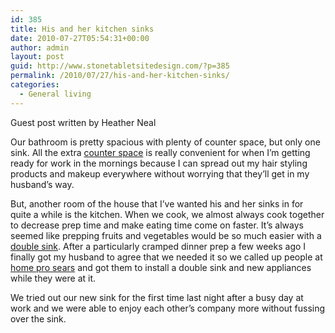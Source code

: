 ```yaml
---
id: 385
title: His and her kitchen sinks
date: 2010-07-27T05:54:31+00:00
author: admin
layout: post
guid: http://www.stonetabletsitedesign.com/?p=385
permalink: /2010/07/27/his-and-her-kitchen-sinks/
categories:
  - General living
---
```

Guest post written by Heather Neal

Our bathroom is pretty spacious with plenty of counter space, but only one sink. All the extra [counter space](http://lipsticktocrayons.com/2010/06/add-a-little-extra-counter-space-in-the-kitchen.html) is really convenient for when I’m getting ready for work in the mornings because I can spread out my hair styling products and makeup everywhere without worrying that they’ll get in my husband’s way.

But, another room of the house that I’ve wanted his and her sinks in for quite a while is the kitchen. When we cook, we almost always cook together to decrease prep time and make eating time come on faster. It’s always seemed like prepping fruits and vegetables would be so much easier with a [double sink](http://worldwidefurniture.blogspot.com/2010/01/kitchen-sink-photos-idea.html). After a particularly cramped dinner prep a few weeks ago I finally got my husband to agree that we needed it so we called up people at [home pro sears](http://www.homeproimprovement.com/) and got them to install a double sink and new appliances while they were at it.

We tried out our new sink for the first time last night after a busy day at work and we were able to enjoy each other’s company more without fussing over the sink.